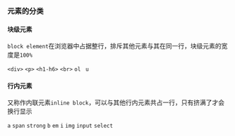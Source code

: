 ### 元素的分类

#### 块级元素

`block element`在浏览器中占据整行，排斥其他元素与其在同一行，块级元素的宽度是`100%`



`<div>` `<p>` `<h1-h6>` `<br>` `ol ` `u`



#### 行内元素

又称作内联元素`inline block`，可以与其他行内元素共占一行，只有挤满了才会换行显示

`a`  `span`  `strong`  `b`  `em`  `i`  `img`   `input`  `select`